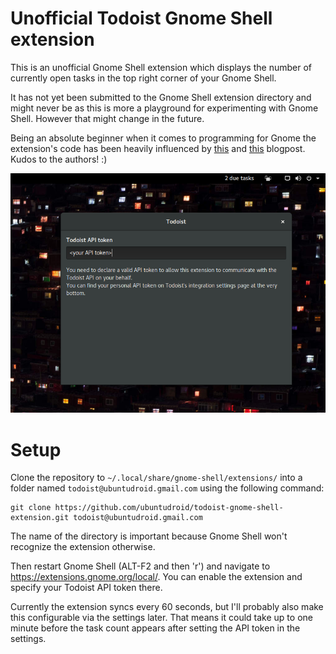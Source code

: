 # Unofficial Todoist Gnome Shell extension

This is an unofficial Gnome Shell extension which displays the number of currently open tasks in the top right corner of your Gnome Shell.

It has not yet been submitted to the Gnome Shell extension directory and might never be as this is more a playground for experimenting with Gnome Shell. However that might change in the future.

Being an absolute beginner when it comes to programming for Gnome the extension's code has been heavily influenced by [this](http://smasue.github.io/gnome-shell-tw) and [this](http://www.mibus.org/2013/02/15/making-gnome-shell-plugins-save-their-config/) blogpost. Kudos to the authors! :)

![Screenshot](assets/todoist-gnome-shell-extension.png?raw=true "Screenshot")

# Setup

Clone the repository to `~/.local/share/gnome-shell/extensions/` into a folder named `todoist@ubuntudroid.gmail.com` using the following command:

    git clone https://github.com/ubuntudroid/todoist-gnome-shell-extension.git todoist@ubuntudroid.gmail.com
    
The name of the directory is important because Gnome Shell won't recognize the extension otherwise.

Then restart Gnome Shell (ALT-F2 and then 'r') and navigate to https://extensions.gnome.org/local/. You can enable the extension and specify your Todoist API token there.

Currently the extension syncs every 60 seconds, but I'll probably also make this configurable via the settings later. That means it could take up to one minute before the task count appears after setting the API token in the settings.
